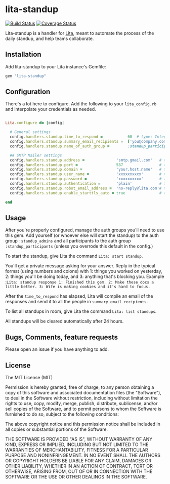 # lita-standup

[![Build Status](https://travis-ci.org/adrianchinghc/lita-standup.png?branch=master)](https://travis-ci.org/adrianchinghc/lita-standup)
[![Coverage Status](https://coveralls.io/repos/adrianchinghc/lita-standup/badge.png)](https://coveralls.io/r/adrianchinghc/lita-standup)
<!-- [![Gem Version](https://badge.fury.io/rb/lita-standup.svg)](http://badge.fury.io/rb/lita-standup) -->

Lita-standup is a handler for [Lita](https://github.com/jimmycuadra/lita), meant to automate the process of the daily standup, and help teams collaborate.

## Installation

Add lita-standup to your Lita instance's Gemfile:

``` ruby
gem "lita-standup"
```

## Configuration

There's a lot here to configure.  Add the following to your ```lita_config.rb``` and interpolate your credentials as needed.

``` ruby

Lita.configure do |config|

  # General settings
  config.handlers.standup.time_to_respond =           60  # type: Integer, default: 60 (minutes)
  config.handlers.standup.summary_email_recipients =  ['you@company.com', 'me@company.com'] # type: Array, required: true
  config.handlers.standup.name_of_auth_group =        :standup_participants   # type: Symbol, required: true

  ## SMTP Mailer settings
  config.handlers.standup.address =              'smtp.gmail.com'   # type: String, required: true
  config.handlers.standup.port =                 587                # type: Integer, required: true
  config.handlers.standup.domain =               'your.host.name'   # type: String, required: true
  config.handlers.standup.user_name =            'xxxxxxxxxx'       # type: String, required: true
  config.handlers.standup.password =             'xxxxxxxxxx'       # type: String, required: true
  config.handlers.standup.authentication =       'plain'            # type: String, required: true
  config.handlers.standup.robot_email_address =  'no-reply@lita.com'# type: String, required: true
  config.handlers.standup.enable_starttls_auto = true               # type: true || false, required: true

end


```


## Usage

After you're properly configured, manage the auth groups you'll need to use this gem.  Add yourself (or whoever else will start the standup) to the auth group ```:standup_admins``` and all participants to the auth group ```:standup_participants``` (unless you overrode this default in the config.)

To start the standup, give Lita the command ```Lita: start standup```.

You'll get a private message asking for your answer.  Reply in the typical format (using numbers and colons) with 1: things you worked on yesterday, 2: things you'll be doing today, and 3: anything that's blocking you.  Example :```Lita: standup response 1: Finished this gem. 2: Make these docs a little better. 3: Wife is making cookies and it's hard to focus.```

After the ```time_to_respond``` has elapsed, Lita will compile an email of the responses and send it to all the people in ```summary_email_recipients```.

To list all standups in room, give Lita the command ```Lita: list standups```.

All standups will be cleared automatically after 24 hours.

## Bugs, Comments, feature requests

Please open an issue if you have anything to add.

## License
The MIT License (MIT)

Permission is hereby granted, free of charge, to any person obtaining a copy
of this software and associated documentation files (the "Software"), to deal
in the Software without restriction, including without limitation the rights
to use, copy, modify, merge, publish, distribute, sublicense, and/or sell
copies of the Software, and to permit persons to whom the Software is
furnished to do so, subject to the following conditions:

The above copyright notice and this permission notice shall be included in
all copies or substantial portions of the Software.

THE SOFTWARE IS PROVIDED "AS IS", WITHOUT WARRANTY OF ANY KIND, EXPRESS OR
IMPLIED, INCLUDING BUT NOT LIMITED TO THE WARRANTIES OF MERCHANTABILITY,
FITNESS FOR A PARTICULAR PURPOSE AND NONINFRINGEMENT. IN NO EVENT SHALL THE
AUTHORS OR COPYRIGHT HOLDERS BE LIABLE FOR ANY CLAIM, DAMAGES OR OTHER
LIABILITY, WHETHER IN AN ACTION OF CONTRACT, TORT OR OTHERWISE, ARISING FROM,
OUT OF OR IN CONNECTION WITH THE SOFTWARE OR THE USE OR OTHER DEALINGS IN
THE SOFTWARE.
